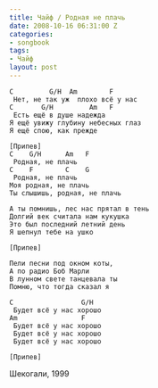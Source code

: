```yaml
---
title: Чайф / Родная не плачь
date: 2008-10-16 06:31:00 Z
categories:
- songbook
tags:
- Чайф
layout: post
---
```


	C         G/H  Am        F
	 Нет, не так уж  плохо всё у нас
	C       G/H         Am   F
	 Есть ещё в душе надежда
	Я ещё увижу глубину небесных глаз
	Я ещё спою, как прежде
	
	[Припев]
	C    G/H      Am   F
	 Родная, не плачь
	C    F        C    G
	 Родная, не плачь
	Моя родная, не плачь
	Ты слышишь, родная, не плачь
	
	А ты помнишь, лес нас прятал в тень
	Долгий век считала нам кукушка
	Это был последний летний день
	Я шепнул тебе на ушко
	
	[Припев]
	
	Пели песни под окном коты,
	А по радио Боб Марли
	В лунном свете танцевала ты
	Помню, что тогда сказал я
	
	C                 G/H
	 Будет всё у нас хорошо
	Am                F
	 Будет всё у нас хорошо
	 Будет всё у нас хорошо
	 Будет всё у нас хорошо
	
	[Припев]

Шекогали, 1999

